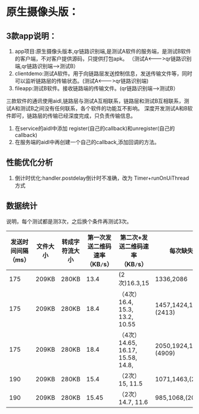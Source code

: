# 原生摄像头版：
## 3款app说明：

1. app项目:原生摄像头版本,qr链路识别端,是测试A软件的服务端，是测试B软件的客户端，不对客户提供源码，只提供打包apk。
（测试A<--->qr链路识别端,qr链路识别端-->测试B）
2. clientdemo:测试A软件。用于向链路层发送控制信息，发送传输文件等，同时可以监听链路层的传输状态。(测试A<--->qr链路识别端)
3. fileapp:测试B软件。接收链路端的传输文件。(qr链路识别端-->测试B）

三款软件的通讯使用aidl,链路层与测试A互相联系，链路层和测试B互相联系，测试A和测试B之间没有任何联系，各个软件的功能互不影响。
深度开发测试A和B软件即可，链路层的传输已经深度完成，只负责传输信息。


1. 在service的aidl中添加 register(自己的callback)和unregister(自己的callback)
2. 在服务端的aidl中再创建一个自己的callback,添加回调的方法。

## 性能优化分析
1. 倒计时优化:handler.postdelay倒计时不准确，改为 Timer+runOnUiThread方式

## 数据统计

说明，每个测试都是测3次，之后换个条件再测试3次。

| 发送时间间隔（ms）| 文件大小 |转成字符流大小  | 第一次发送二维码速率（KB`/`s）|第二次+发送二维码速率（KB`/`s）|每次缺失耗时（ms）|总耗时（ms）|文件传输总效率（KB`/`s）|
| ---------- | -------------| ------------- | --------------| --------------| --------------| --------------|  --------------| 
| 175|  209KB| 280KB|13.4|(2次)16.3,15|1336,2086|25132|11.141|
| 175|  209KB| 280KB|18.4|（4次）16.4, 15.3, 13.2, 10.55|1457,1424,1639,1339,(2413)|36165|8.291|
| 175|  209KB| 280KB|18.4|（4次）14.65, 16.17, 15.58, 14.8,|2050,1924,1639,1129,1131,(4909)|38839|8.248|
| 190|  209KB| 280KB|15.4|（2次）15, 11.5|1071,1463,(2231)|27766|10.960|
| 190|  209KB| 280KB|15.45|（2次）14.7, 11.6|985,1068,(2050)|26701|11.353|


